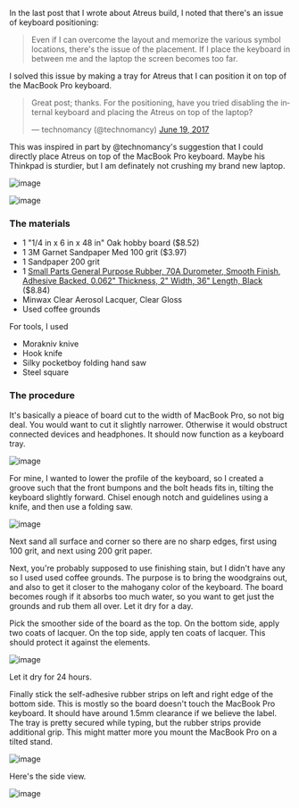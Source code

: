   [rubber]: https://smile.amazon.com/gp/product/B00P5VQ7HE/ref=oh_aui_detailpage_o00_s00

In the last post that I wrote about Atreus build, I noted that there's an issue of keyboard positioning:

> Even if I can overcome the layout and memorize the various symbol locations, there's the issue of the placement. If I place the keyboard in between me and the laptop the screen becomes too far.

I solved this issue by making a tray for Atreus that I can position it on top of the MacBook Pro keyboard.

<blockquote class="twitter-tweet" data-lang="en"><p lang="en" dir="ltr">Great post; thanks. For the positioning, have you tried disabling the internal keyboard and placing the Atreus on top of the laptop?</p>&mdash; technomancy (@technomancy) <a href="https://twitter.com/technomancy/status/876837175949574144">June 19, 2017</a></blockquote>

This was inspired in part by @technomancy's suggestion that I could directly place Atreus on top of the MacBook Pro keyboard. Maybe his Thinkpad is sturdier, but I am definately not crushing my brand new laptop.

![image](/images/tray_a_1024.jpg)

![image](/images/tray_b_1024.jpg)

### The materials

- 1 "1/4 in x 6 in x 48 in" Oak hobby board  ($8.52)
- 1 3M Garnet Sandpaper Med 100 grit ($3.97)
- 1 Sandpaper 200 grit
- 1 [Small Parts General Purpose Rubber, 70A Durometer, Smooth Finish, Adhesive Backed, 0.062" Thickness, 2" Width, 36" Length, Black][rubber] ($8.84)
- Minwax Clear Aerosol Lacquer, Clear Gloss
- Used coffee grounds

For tools, I used

- Morakniv knive
- Hook knife
- Silky pocketboy folding hand saw
- Steel square

### The procedure

It's basically a pieace of board cut to the width of MacBook Pro, so not big deal. You would want to cut it slightly narrower. Otherwise it would obstruct connected devices and headphones. It should now function as a keyboard tray.

![image](/images/tray_c_1024.jpg)

For mine, I wanted to lower the profile of the keyboard, so I created a groove such that the front bumpons and the bolt heads fits in, tilting the keyboard slightly forward. Chisel enough notch and guidelines using a knife, and then use a folding saw.

![image](/images/tray_d_1024.jpg)

Next sand all surface and corner so there are no sharp edges, first using 100 grit, and next using 200 grit paper.

Next, you're probably supposed to use finishing stain, but I didn't have any so I used used coffee grounds. The purpose is to bring the woodgrains out, and also to get it closer to the mahogany color of the keyboard. The board becomes rough if it absorbs too much water, so you want to get just the grounds and rub them all over. Let it dry for a day.

Pick the smoother side of the board as the top. On the bottom side, apply two coats of lacquer. On the top side, apply ten coats of lacquer. This should protect it against the elements.

![image](/images/tray_e_1024.jpg)

Let it dry for 24 hours.

Finally stick the self-adhesive rubber strips on left and right edge of the bottom side. This is mostly so the board doesn't touch the MacBook Pro keyboard. It should have around 1.5mm clearance if we believe the label. The tray is pretty secured while typing, but the rubber strips provide additional grip. This might matter more you mount the MacBook Pro on a tilted stand.

![image](/images/tray_g_1024.jpg)

Here's the side view.

![image](/images/tray_f_1024.jpg)
